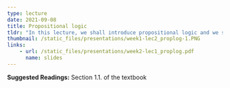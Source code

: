 ```yaml
---
type: lecture
date: 2021-09-08
title: Propositional logic
tldr: "In this lecture, we shall introduce propositional logic and we shall use it to analyze the forms of proofs."
thumbnail: /static_files/presentations/week1-lec2_proplog-1.PNG 
links: 
    - url: /static_files/presentations/week2-lec1_proplog.pdf
      name: slides
---
```

**Suggested Readings:**
Section 1.1. of the textbook